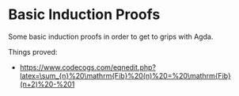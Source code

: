 # Basic Induction Proofs

Some basic induction proofs in order to get to grips with Agda.

Things proved:
 * https://www.codecogs.com/eqnedit.php?latex=\sum_{n}%20\mathrm{Fib}%20(n)%20=%20\mathrm{Fib}(n+2)%20-%201

